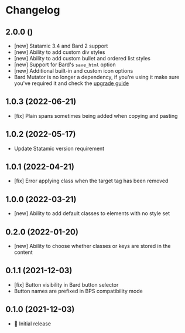 # Changelog

## 2.0.0 ()

- [new] Statamic 3.4 and Bard 2 support
- [new] Ability to add custom div styles
- [new] Ability to add custom bullet and ordered list styles
- [new] Support for Bard's `save_html` option
- [new] Additional built-in and custom icon options
- Bard Mutator is no longer a dependency, if you're using it make sure you've required it and check the [upgrade guide](https://jacksleight.github.io/statamic-bard-mutator/upgrade-1-0-to-2-0.html)

## 1.0.3 (2022-06-21)

- [fix] Plain spans sometimes being added when copying and pasting

## 1.0.2 (2022-05-17)

- Update Statamic version requirement

## 1.0.1 (2022-04-21)

- [fix] Error applying class when the target tag has been removed

## 1.0.0 (2022-03-21)

- [new] Ability to add default classes to elements with no style set

## 0.2.0 (2022-01-20)

- [new] Ability to choose whether classes or keys are stored in the content

## 0.1.1 (2021-12-03)

- [fix] Button visibility in Bard button selector
- Button names are prefixed in BPS compatibility mode

## 0.1.0 (2021-12-03)

- 🚀 Initial release
